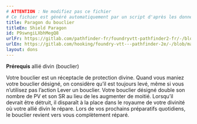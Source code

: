 ```yaml
---
# ATTENTION : Ne modifiez pas ce fichier
# Ce fichier est généré automatiquement par un script d'après les données du module Foundry VTT officiel et de sa traduction
title: Paragon du bouclier
titleEn: Shield Paragon
id: P9swngiLXbhMegQ8
urlFr: https://gitlab.com/pathfinder-fr/foundryvtt-pathfinder2-fr/-/blob/master/data/feats/P9swngiLXbhMegQ8.htm
urlEn: https://gitlab.com/hooking/foundry-vtt---pathfinder-2e/-/blob/master/packs/data/feats.db/shield-paragon.json
layout: dons
---
```

**Prérequis** allié divin (bouclier)

Votre bouclier est un réceptacle de protection divine. Quand vous maniez votre bouclier désigné, on considère qu’il est toujours levé, même si vous n’utilisez pas l’action Lever un bouclier. Votre bouclier désigné double son nombre de PV et son SR au lieu de les augmenter de moitié. Lorsqu’il devrait être détruit, il disparaît à la place dans le royaume de votre divinité où votre allié divin le répare. Lors de vos prochains préparatifs quotidiens, le bouclier revient vers vous complètement réparé.
